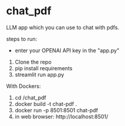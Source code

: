 # chat_pdf
LLM app which you can use to chat with pdfs.

steps to run:
* enter your OPENAI API key in the "app.py"

1. Clone the repo
2. pip install requirements
3. streamlit run app.py

With Dockers:
1. cd /chat_pdf
2. docker build -t chat-pdf .
3. docker run -p 8501:8501 chat-pdf
4. in web browser: http://localhost:8501/
